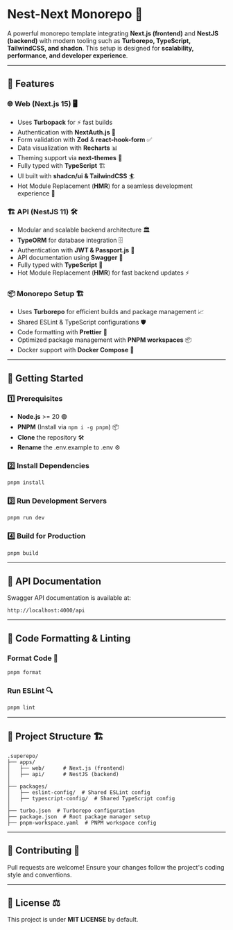 # Nest-Next Monorepo 🚀

A powerful monorepo template integrating **Next.js (frontend)** and **NestJS (backend)** with modern tooling such as **Turborepo, TypeScript, TailwindCSS, and shadcn**. This setup is designed for **scalability, performance, and developer experience**.

---

## 📌 Features

### 🌐 Web (Next.js 15) 🖥️

- Uses **Turbopack** for ⚡ fast builds
- Authentication with **NextAuth.js** 🔐
- Form validation with **Zod** & **react-hook-form** ✅
- Data visualization with **Recharts** 📊
- Theming support via **next-themes** 🎨
- Fully typed with **TypeScript** 🏗️
- UI built with **shadcn/ui & TailwindCSS** 🏄
- Hot Module Replacement (**HMR**) for a seamless development experience 🔄

### 🏗 API (NestJS 11) 🛠

- Modular and scalable backend architecture 🏛
- **TypeORM** for database integration 🗄️
- Authentication with **JWT & Passport.js** 🔑
- API documentation using **Swagger** 📜
- Fully typed with **TypeScript** 🚀
- Hot Module Replacement (**HMR**) for fast backend updates ⚡

### 📦 Monorepo Setup 🏗

- Uses **Turborepo** for efficient builds and package management 📈
- Shared ESLint & TypeScript configurations 🛡️
- Code formatting with **Prettier** 🎨
- Optimized package management with **PNPM workspaces** 📦
- Docker support with **Docker Compose** 🐳

---

## 🚀 Getting Started

### 1️⃣ Prerequisites

- **Node.js** >= 20 🟢
- **PNPM** (Install via `npm i -g pnpm`) 📦
- **Clone** the repository 🛠️
- **Rename** the .env.example to .env ⚙️

### 2️⃣ Install Dependencies

```sh
pnpm install
```

### 3️⃣ Run Development Servers

```sh
pnpm run dev
```

### 4️⃣ Build for Production

```sh
pnpm build
```

---

<!-- ## 🐳 Running with Docker

You can start the frontend and backend using Docker Compose:

```sh
docker-compose up --build
```

This will spin up:

- 🚀 `api` - NestJS backend on **[http://localhost:4000](http://localhost:4000)**
- 🌐 `web` - Next.js frontend on **[http://localhost:3000](http://localhost:3000)**

To stop everything:

```sh
docker-compose down
```

--- -->

## 📖 API Documentation

Swagger API documentation is available at:

```link
http://localhost:4000/api
```

---

## 📜 Code Formatting & Linting

### Format Code 🎨

```sh
pnpm format
```

### Run ESLint 🔍

```sh
pnpm lint
```

---

## 📂 Project Structure 🏗

```files
.superepo/
├── apps/
│   ├── web/      # Next.js (frontend)
│   ├── api/      # NestJS (backend)
│
├── packages/
│   ├── eslint-config/  # Shared ESLint config
│   ├── typescript-config/  # Shared TypeScript config
│
├── turbo.json  # Turborepo configuration
├── package.json  # Root package manager setup
├── pnpm-workspace.yaml  # PNPM workspace config
```

---

## 🎯 Contributing 🤝

Pull requests are welcome! Ensure your changes follow the project's coding style and conventions.

---

## 📜 License ⚖️

This project is under **MIT LICENSE** by default.
